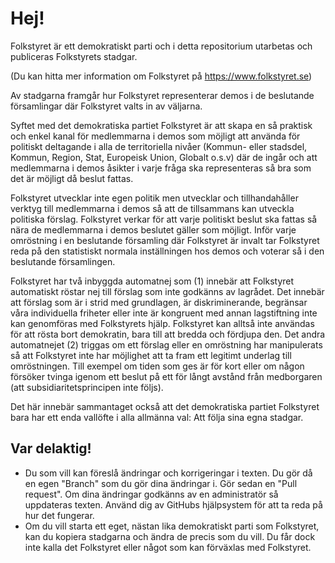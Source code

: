 # Hej!
Folkstyret är ett demokratiskt parti och i detta repositorium utarbetas och publiceras Folkstyrets stadgar.

(Du kan hitta mer information om Folkstyret på https://www.folkstyret.se)

Av stadgarna framgår hur Folkstyret representerar demos i de beslutande församlingar där Folkstyret valts in av väljarna.

Syftet med det demokratiska partiet Folkstyret är att skapa en så praktisk och enkel kanal för medlemmarna i demos som möjligt att använda för politiskt deltagande i alla de territoriella nivåer (Kommun- eller stadsdel, Kommun, Region, Stat, Europeisk Union, Globalt o.s.v) där de ingår och att medlemmarna i demos åsikter i varje fråga ska representeras så bra som det är möjligt då beslut fattas.

Folkstyret utvecklar inte egen politik men utvecklar och tillhandahåller verktyg till medlemmarna i demos så att de tillsammans kan utveckla politiska förslag. Folkstyret verkar för att varje politiskt beslut ska fattas så nära de medlemmarna i demos beslutet gäller som möjligt. Inför varje omröstning i en beslutande församling där Folkstyret är invalt tar Folkstyret reda på den statistiskt normala inställningen hos demos och voterar så i den beslutande församlingen.

Folkstyret har två inbyggda automatnej som (1) innebär att Folkstyret automatiskt röstar nej till förslag som inte godkänns av lagrådet. Det innebär att förslag som är i strid med grundlagen, är diskriminerande, begränsar våra individuella friheter eller inte är kongruent med annan lagstiftning inte kan genomföras med Folkstyrets hjälp. Folkstyret kan alltså inte användas för att rösta bort demokratin, bara till att bredda och fördjupa den. Det andra automatnejet (2) triggas om ett förslag eller en omröstning har manipulerats så att Folkstyret inte har möjlighet att ta fram ett legitimt underlag till omröstningen. Till exempel om tiden som ges är för kort eller om någon försöker tvinga igenom ett beslut på ett för långt avstånd från medborgaren (att subsidiaritetsprincipen inte följs).

Det här innebär sammantaget också att det demokratiska partiet Folkstyret bara har ett enda vallöfte i alla allmänna val: Att följa sina egna stadgar.

## Var delaktig!
- Du som vill kan föreslå ändringar och korrigeringar i texten. Du gör då en egen "Branch" som du gör dina ändringar i. Gör sedan en "Pull request". Om dina ändringar godkänns av en administratör så uppdateras texten. Använd dig av GitHubs hjälpsystem för att ta reda på hur det fungerar. 
- Om du vill starta ett eget, nästan lika demokratiskt parti som Folkstyret, kan du kopiera stadgarna och ändra de precis som du vill. Du får dock inte kalla det Folkstyret eller något som kan förväxlas med Folkstyret.
